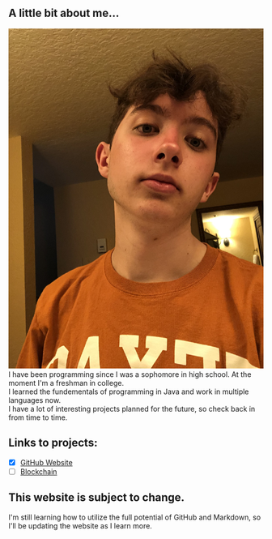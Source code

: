 ## A little bit about me...
![Image of myself](myself.jpg)<br>
I have been programming since I was a sophomore in high school. At the moment I'm a freshman in college.<br>
I learned the fundementals of programming in Java and work in multiple languages now.<br>
I have a lot of interesting projects planned for the future, so check back in from time to time.

## Links to projects:

- [X] [GitHub Website](https://github.com/jimbo23000/jimbo23000.github.io)
- [ ] [Blockchain](https://github.com/jimbo23000/Blockchain)

## This website is subject to change.

I'm still learning how to utilize the full potential of GitHub and Markdown, so I'll be updating the website as I learn more.
